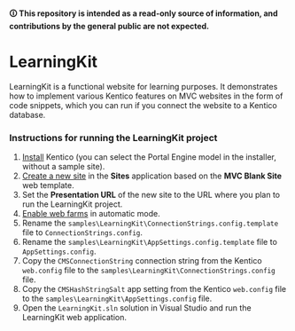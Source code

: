 **🛈 This repository is intended as a read-only source of information, and contributions by the general public are not expected.**

# LearningKit

 LearningKit is a functional website for learning purposes. It demonstrates how to implement various Kentico features on MVC websites in the form of code snippets, which you can run if you connect the website to a Kentico database.
 
 ### Instructions for running the LearningKit project

1. [Install](https://docs.kentico.com/x/o5mUB) Kentico (you can select the Portal Engine model in the installer, without a sample site).
2. [Create a new site](https://docs.kentico.com/x/756UB) in the **Sites** application based on the **MVC Blank Site** web template.
3. Set the **Presentation URL** of the new site to the URL where you plan to run the LearningKit project.
4. [Enable web farms](https://docs.kentico.com/k12/configuring-kentico/setting-up-web-farms/configuring-web-farm-servers) in automatic mode.
5. Rename the `samples\LearningKit\ConnectionStrings.config.template` file to `ConnectionStrings.config`.
6. Rename the `samples\LearningKit\AppSettings.config.template` file to `AppSettings.config`.
7. Copy the `CMSConnectionString` connection string from the Kentico `web.config` file to the `samples\LearningKit\ConnectionStrings.config` file.
8. Copy the `CMSHashStringSalt` app setting from the Kentico `web.config` file to the `samples\LearningKit\AppSettings.config` file.
9. Open the `LearningKit.sln` solution in Visual Studio and run the LearningKit web application.
